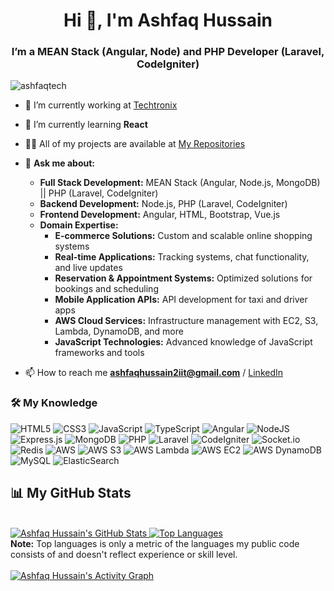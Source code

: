 <h1 align="center">Hi 👋, I'm Ashfaq Hussain</h1>
<h3 align="center">I’m a MEAN Stack (Angular, Node) and PHP Developer (Laravel, CodeIgniter)</h3>

<p align="left">
  <img src="https://komarev.com/ghpvc/?username=ashfaqtech&label=Profile%20views&color=0e75b6&style=plastic" alt="ashfaqtech" />
</p>

- 🔭 I’m currently working at [Techtronix](https://github.com/ticketmanager)
- 🌱 I’m currently learning **React**
- 👨‍💻 All of my projects are available at [My Repositories](https://github.com/ashfaqtech?tab=repositories)

- 💬 **Ask me about:**
  - **Full Stack Development:** MEAN Stack (Angular, Node.js, MongoDB) || PHP (Laravel, CodeIgniter)
  - **Backend Development:** Node.js, PHP (Laravel, CodeIgniter)
  - **Frontend Development:** Angular, HTML, Bootstrap, Vue.js
  - **Domain Expertise:**
    - **E-commerce Solutions:** Custom and scalable online shopping systems
    - **Real-time Applications:** Tracking systems, chat functionality, and live updates
    - **Reservation & Appointment Systems:** Optimized solutions for bookings and scheduling
    - **Mobile Application APIs:** API development for taxi and driver apps
    - **AWS Cloud Services:** Infrastructure management with EC2, S3, Lambda, DynamoDB, and more
    - **JavaScript Technologies:** Advanced knowledge of JavaScript frameworks and tools

- 📫 How to reach me **ashfaqhussain2iit@gmail.com** / [LinkedIn](https://www.linkedin.com/in/ashfaqtech)

### 🛠 My Knowledge

![HTML5](https://img.shields.io/badge/html5-%23E34F26.svg?style=flat-square&logo=html5&logoColor=white)
![CSS3](https://img.shields.io/badge/css3-%231572B6.svg?style=flat-square&logo=css3&logoColor=white)
![JavaScript](https://img.shields.io/badge/javascript-%23323330.svg?style=flat-square&logo=javascript&logoColor=%23F7DF1E)
![TypeScript](https://img.shields.io/badge/typescript-%23007ACC.svg?style=flat-square&logo=typescript&logoColor=white)
![Angular](https://img.shields.io/badge/angular-%23DD0031.svg?style=flat-square&logo=angular&logoColor=white)
![NodeJS](https://img.shields.io/badge/node.js-6DA55F?style=flat-square&logo=node.js&logoColor=white)
![Express.js](https://img.shields.io/badge/express.js-%23404d59.svg?style=flat-square&logo=express&logoColor=%2361DAFB)
![MongoDB](https://img.shields.io/badge/MongoDB-%234ea94b.svg?style=flat-square&logo=mongodb&logoColor=white)
![PHP](https://img.shields.io/badge/php-%23777BB4.svg?style=flat-square&logo=php&logoColor=white)
![Laravel](https://img.shields.io/badge/laravel-%23FF2D20.svg?style=flat-square&logo=laravel&logoColor=white)
![CodeIgniter](https://img.shields.io/badge/codeigniter-%23DD4814.svg?style=flat-square&logo=codeigniter&logoColor=white)
![Socket.io](https://img.shields.io/badge/socket.io-%2320232a.svg?style=flat-square&logo=socket.io&logoColor=white)
![Redis](https://img.shields.io/badge/redis-%23DC382D.svg?style=flat-square&logo=redis&logoColor=white)
![AWS](https://img.shields.io/badge/Amazon%20AWS-%23232F3E.svg?style=flat-square&logo=amazon-aws&logoColor=white)
![AWS S3](https://img.shields.io/badge/Amazon%20S3-%23F90.svg?style=flat-square&logo=amazon-s3&logoColor=white)
![AWS Lambda](https://img.shields.io/badge/AWS%20Lambda-%23FF9900.svg?style=flat-square&logo=aws-lambda&logoColor=white)
![AWS EC2](https://img.shields.io/badge/AWS%20EC2-%23FF9900.svg?style=flat-square&logo=amazon-ec2&logoColor=white)
![AWS DynamoDB](https://img.shields.io/badge/AWS%20DynamoDB-%23232F3E.svg?style=flat-square&logo=amazon-dynamodb&logoColor=white)
![MySQL](https://img.shields.io/badge/MySQL-%2300f.svg?style=flat-square&logo=mysql&logoColor=white)
![ElasticSearch](https://img.shields.io/badge/ElasticSearch-%23005571.svg?style=flat-square&logo=elasticsearch&logoColor=white)

## 📊 My GitHub Stats

<br/>
<a href="https://github.com/ashfaqtech/github-readme-stats">
  <img alt="Ashfaq Hussain's GitHub Stats" src="https://github-readme-stats.vercel.app/api?username=ashfaqtech&show_icons=true&count_private=true&theme=react&hide_border=true&bg_color=0D1117" />
</a>
<a href="https://github.com/ashfaqtech/github-readme-stats">
  <img alt="Top Languages" src="https://github-readme-stats.vercel.app/api/top-langs/?username=ashfaqtech&langs_count=8&count_private=true&layout=compact&theme=react&hide_border=true&bg_color=0D1117" />
</a>
<br/>
<b>Note:</b> Top languages is only a metric of the languages my public code consists of and doesn't reflect experience or skill level.
<br/><br/>
<a href="https://github.com/ashfaqtech/github-readme-activity-graph">
  <img alt="Ashfaq Hussain's Activity Graph" src="https://github-readme-activity-graph.vercel.app/graph?username=ashfaqtech&bg_color=0D1117&color=5BCDEC&line=5BCDEC&point=FFFFFF&hide_border=true" />
</a>
<br/><br/>
